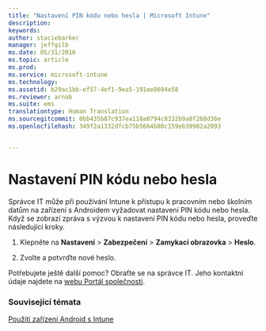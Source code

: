 ```yaml
---
title: "Nastavení PIN kódu nebo hesla | Microsoft Intune"
description: 
keywords: 
author: staciebarker
manager: jeffgilb
ms.date: 05/31/2016
ms.topic: article
ms.prod: 
ms.service: microsoft-intune
ms.technology: 
ms.assetid: b29ac1bb-ef57-4ef1-9ea5-191ee8694e58
ms.reviewer: arnab
ms.suite: ems
translationtype: Human Translation
ms.sourcegitcommit: 0bb435b87c937ea118a0794c8332b9a8f268d36e
ms.openlocfilehash: 349f2a1332dfcb75b5664b80c159eb39982a2093


---
```



# Nastavení PIN kódu nebo hesla

Správce IT může při používání Intune k přístupu k pracovním nebo školním datům na zařízení s Androidem vyžadovat nastavení PIN kódu nebo hesla. Když se zobrazí zpráva s výzvou k nastavení PIN kódu nebo hesla, proveďte následující kroky.

1.  Klepněte na **Nastavení** &gt; **Zabezpečení** &gt; **Zamykací obrazovka** &gt; **Heslo**.

2.  Zvolte a potvrďte nové heslo.


Potřebujete ještě další pomoc? Obraťte se na správce IT. Jeho kontaktní údaje najdete na [webu Portál společnosti](http://portal.manage.microsoft.com).

### Související témata
[Použití zařízení Android s Intune](using-your-android-device-with-intune.md)


<!--HONumber=Jun16_HO4-->


